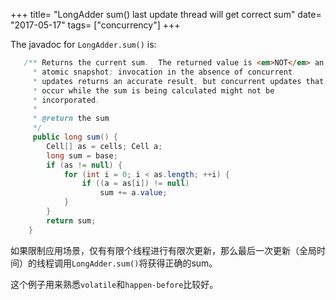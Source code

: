 +++
title= "LongAdder sum() last update thread will get correct sum"
date= "2017-05-17"
tags= ["concurrency"]
+++
<!--more-->

The javadoc for `LongAdder.sum()` is:
```java
   /** Returns the current sum.  The returned value is <em>NOT</em> an
     * atomic snapshot; invocation in the absence of concurrent
     * updates returns an accurate result, but concurrent updates that
     * occur while the sum is being calculated might not be
     * incorporated.
     *
     * @return the sum
     */
     public long sum() {
        Cell[] as = cells; Cell a;
        long sum = base;
        if (as != null) {
            for (int i = 0; i < as.length; ++i) {
                if ((a = as[i]) != null)
                    sum += a.value;
            }
        }
        return sum;
    }
```
如果限制应用场景，仅有有限个线程进行有限次更新，那么最后一次更新（全局时间）的线程调用`LongAdder.sum()`将获得正确的sum。

这个例子用来熟悉`volatile`和`happen-before`比较好。